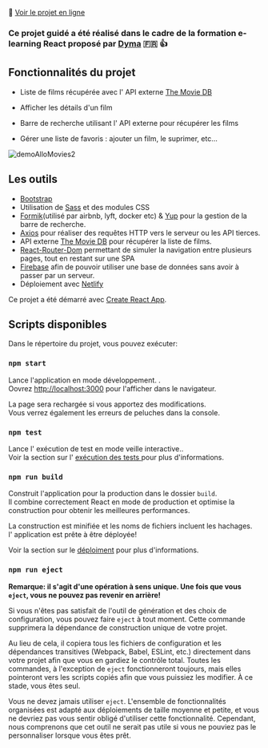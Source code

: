  :link: [ Voir le projet en ligne ](https://loving-bohr-5d6ec3.netlify.com)

### Ce projet guidé a été réalisé dans le cadre de la formation e-learning React proposé par [Dyma](https://dyma.fr/)  :fr: :thumbsup:

## Fonctionnalités du projet

- Liste de films récupérée avec l' API externe [The Movie DB](https://www.themoviedb.org/)

- Afficher les détails d'un film

- Barre de recherche utilisant l' API externe pour récupérer les films

- Gérer une liste de favoris : ajouter un film, le suprimer, etc...

![demoAlloMovies2](https://user-images.githubusercontent.com/44428775/56596209-6dc9aa00-65f0-11e9-8904-62e44cf6ab1d.gif)

## Les outils

- [Bootstrap](https://getbootstrap.com/)
- Utilisation de [Sass](https://sass-guidelin.es/fr/) et des modules CSS
- [Formik](https://jaredpalmer.com/formik/)(utilisé par airbnb, lyft, docker etc) & [Yup](https://github.com/jquense/yup) pour la gestion de la barre de recherche.
- [Axios](https://github.com/axios/axios) pour réaliser des requêtes HTTP vers le serveur ou les API tierces.
- API externe [The Movie DB](https://www.themoviedb.org/) pour récupérer la liste de films.
- [React-Router-Dom](https://reacttraining.com/react-router/web/guides/quick-start) permettant de simuler la navigation entre plusieurs pages, tout en restant sur une SPA
- [Firebase](https://firebase.google.com/) afin de pouvoir utiliser une base de données sans avoir à passer par un serveur.
- Déploiement avec [Netlify](https://www.netlify.com/)


Ce projet a été démarré avec [Create React App](https://github.com/facebook/create-react-app).

## Scripts disponibles

Dans le répertoire du projet, vous pouvez exécuter:

### `npm start`

Lance l'application en mode développement. .<br>
Oovrez [http://localhost:3000](http://localhost:3000) pour l'afficher dans le navigateur.

La page sera rechargée si vous apportez des modifications.<br>
Vous verrez également les erreurs de peluches dans la console.

### `npm test`

Lance l' exécution de test en mode veille interactive..<br>
Voir la section sur l' [ exécution des tests ](https://facebook.github.io/create-react-app/docs/running-tests)  pour plus d'informations.



### `npm run build`

Construit l'application pour la production dans le dossier `build`.<br>
Il combine correctement React en mode de production et optimise la construction pour obtenir les meilleures performances.

La construction est minifiée et les noms de fichiers incluent les hachages.<br>
l' application est prête à être déployée!

Voir la section sur le [déploiment](https://facebook.github.io/create-react-app/docs/deployment) pour plus d'informations.

### `npm run eject`

**Remarque: il s'agit d'une opération à sens unique. Une fois que vous `eject`, vous ne pouvez pas revenir en arrière!**

Si vous n'êtes pas satisfait de l'outil de génération et des choix de configuration, vous pouvez faire `eject` à tout moment. Cette commande supprimera la dépendance de construction unique de votre projet.

Au lieu de cela, il copiera tous les fichiers de configuration et les dépendances transitives (Webpack, Babel, ESLint, etc.) directement dans votre projet afin que vous en gardiez le contrôle total. Toutes les commandes, à l'exception de  `eject` fonctionneront toujours, mais elles pointeront vers les scripts copiés afin que vous puissiez les modifier. À ce stade, vous êtes seul.

Vous ne devez jamais utiliser `eject`. L'ensemble de fonctionnalités organisées est adapté aux déploiements de taille moyenne et petite, et vous ne devriez pas vous sentir obligé d'utiliser cette fonctionnalité. Cependant, nous comprenons que cet outil ne serait pas utile si vous ne pouviez pas le personnaliser lorsque vous êtes prêt.

